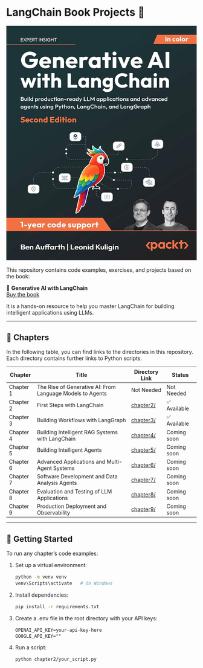 # LangChain Book Projects 📘
![Generative AI with LangChain - Book Cover](book-cover.jpg)


This repository contains code examples, exercises, and projects based on the book:

📖 **Generative AI with LangChain**  
[Buy the book](https://www.packtpub.com/en-us/product/generative-ai-with-langchain-9781837022007)



It is a hands-on resource to help you master LangChain for building intelligent applications using LLMs.

---

## 📂 Chapters

In the following table, you can find links to the directories in this repository. Each directory contains further links to Python scripts.

| Chapter    | Title                                                       | Directory Link | Status       |
|------------|-------------------------------------------------------------|----------------|--------------|
| Chapter 1  | The Rise of Generative AI: From Language Models to Agents   | Not Needed | Not Needed  |
| Chapter 2  | First Steps with LangChain                                  | [chapter2/](chapter2/) | ✅ Available |
| Chapter 3  | Building Workflows with LangGraph                           | [chapter3/](chapter3/) | ✅ Available |
| Chapter 4  | Building Intelligent RAG Systems with LangChain             | [chapter4/](chapter4/) | Coming soon  |
| Chapter 5  | Building Intelligent Agents                                  | [chapter5/](chapter5/) | Coming soon  |
| Chapter 6  | Advanced Applications and Multi-Agent Systems               | [chapter6/](chapter6/) | Coming soon  |
| Chapter 7  | Software Development and Data Analysis Agents               | [chapter7/](chapter7/) | Coming soon  |
| Chapter 8  | Evaluation and Testing of LLM Applications                  | [chapter8/](chapter8/) | Coming soon  |
| Chapter 9  | Production Deployment and Observability                     | [chapter9/](chapter9/) | Coming soon  |

---

## 🚀 Getting Started

To run any chapter’s code examples:

1. Set up a virtual environment:

   ```bash
   python -m venv venv
   venv\Scripts\activate   # On Windows

2. Install dependencies:
   ```bash
   pip install -r requirements.txt

3. Create a .env file in the root directory with your API keys:
   ```env
   OPENAI_API_KEY=your-api-key-here
   GOOGLE_API_KEY=""

5. Run a script:
   ```bash
   python chapter2/your_script.py

